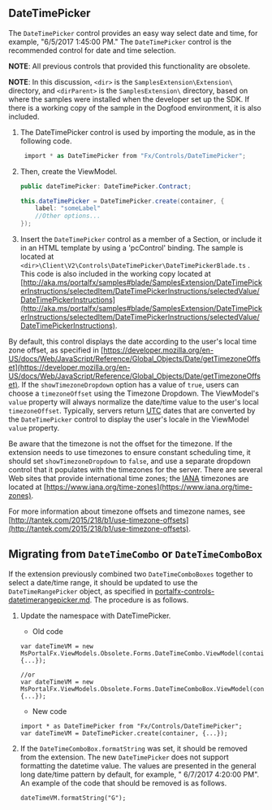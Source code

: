 <a name="datetimepicker"></a>
## DateTimePicker

The `DateTimePicker` control provides an easy way select date and time, for example, "6/5/2017 1:45:00 PM."  The `DateTimePicker` control is the recommended control for date and time selection.

**NOTE**:  All previous controls that provided this functionality are obsolete.

**NOTE**: In this discussion, `<dir>` is the `SamplesExtension\Extension\` directory, and  `<dirParent>`  is the `SamplesExtension\` directory, based on where the samples were installed when the developer set up the SDK. If there is a working copy of the sample in the Dogfood environment, it is also included.

1. The DateTimePicker control is used by importing the module, as in the following code.

   ```c#
    import * as DateTimePicker from "Fx/Controls/DateTimePicker";
   ```

1. Then, create the ViewModel.

   ```c#
   public dateTimePicker: DateTimePicker.Contract;

   this.dateTimePicker = DateTimePicker.create(container, {
       label: "someLabel"
       //Other options...
   });

   ```

1. Insert the `DateTimePicker` control as a member of a Section, or include it in an HTML template by using a 'pcControl' binding. The sample is located at 
`<dir>\Client\V2\Controls\DateTimePicker\DateTimePickerBlade.ts`  . This code is also included in the working copy located at [http://aka.ms/portalfx/samples#blade/SamplesExtension/DateTimePickerInstructions/selectedItem/DateTimePickerInstructions/selectedValue/DateTimePickerInstructions](http://aka.ms/portalfx/samples#blade/SamplesExtension/DateTimePickerInstructions/selectedItem/DateTimePickerInstructions/selectedValue/DateTimePickerInstructions).

By default, this control displays the date according to the user's local time zone offset, as specified in [https://developer.mozilla.org/en-US/docs/Web/JavaScript/Reference/Global_Objects/Date/getTimezoneOffset](https://developer.mozilla.org/en-US/docs/Web/JavaScript/Reference/Global_Objects/Date/getTimezoneOffset). If the `showTimezoneDropdown` option has a value of `true`, users can choose a `timezoneOffset` using the Timezone Dropdown. The ViewModel's `value` property will always normalize the date/time value to the user's local `timezoneOffset`. Typically, servers return [UTC](top-extensions-glossary.md) dates that are converted by the `DateTimePicker` control to display the user's locale in the ViewModel `value` property.

Be aware that the timezone is not the offset for the timezone. If the extension needs to use timezones to ensure constant scheduling time, it should set `showTimezoneDropdown` to `false`, and use a separate dropdown control that it populates with the timezones for the server.  There are several Web sites that provide international time zones; the [IANA](top-extensions-glossary.md) timezones are located at  [https://www.iana.org/time-zones](https://www.iana.org/time-zones). 

For more information about timezone offsets and timezone names, see [http://tantek.com/2015/218/b1/use-timezone-offsets](http://tantek.com/2015/218/b1/use-timezone-offsets).

<a name="migrating-from-datetimecombo-or-datetimecombobox"></a>
## Migrating from <code>DateTimeCombo</code> or <code>DateTimeComboBox</code>

If the extension previously combined two `DateTimeComboBoxes` together to select a date/time range, it should be updated to use the `DateTimeRangePicker` object, as specified in [portalfx-controls-datetimerangepicker.md](portalfx-controls-datetimerangepicker.md). The procedure is as follows.

1. Update the namespace with DateTimePicker.

    * Old code

    ```
    var dateTimeVM = new MsPortalFx.ViewModels.Obsolete.Forms.DateTimeCombo.ViewModel(container, {...});

    //or
    var dateTimeVM = new MsPortalFx.ViewModels.Obsolete.Forms.DateTimeComboBox.ViewModel(container, {...});
    ```

 

   * New code

    ```
    import * as DateTimePicker from "Fx/Controls/DateTimePicker";
    var dateTimeVM = DateTimePicker.create(container, {...});
    ```
 

1. If the `DateTimeComboBox.formatString` was set, it should be removed from the extension. The new `DateTimePicker` does not support formatting the datetime value. The values are presented in the general long date/time pattern by default, for example, " 6/7/2017 4:20:00 PM". An example of the code that should be removed is as follows.

    ```
    dateTimeVM.formatString("G");
    ```
